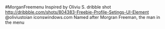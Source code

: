 #MorganFreemenu
Inspired by Oliviu S. dribble shot http://dribbble.com/shots/804383-Freebie-Profile-Setings-UI-Element
@oliviustoian
iconswindows.com
Named after Morgran Freeman, the man in the menu